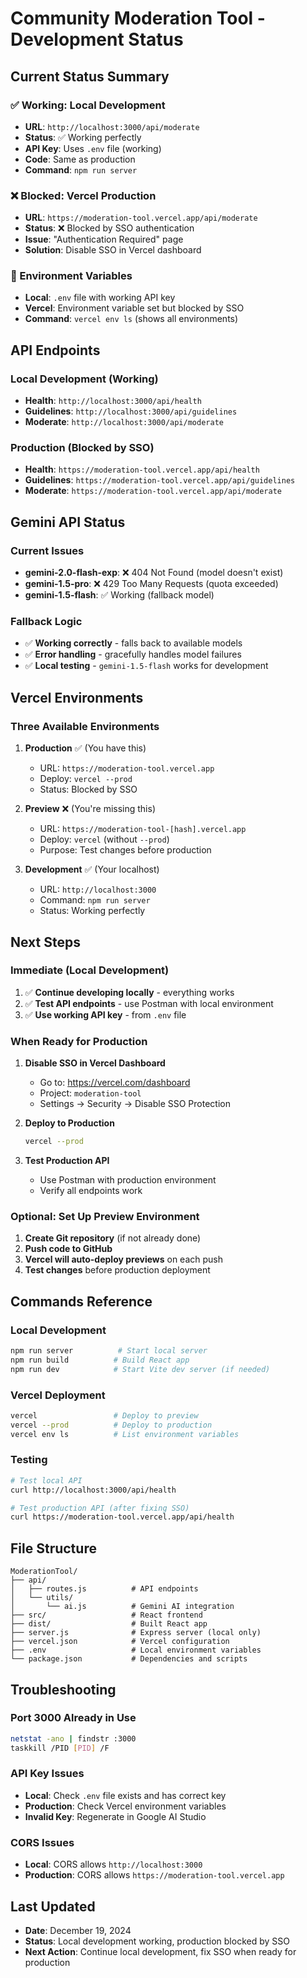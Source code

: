 # Community Moderation Tool - Development Status

## Current Status Summary

### ✅ Working: Local Development
- **URL**: `http://localhost:3000/api/moderate`
- **Status**: ✅ Working perfectly
- **API Key**: Uses `.env` file (working)
- **Code**: Same as production
- **Command**: `npm run server`

### ❌ Blocked: Vercel Production
- **URL**: `https://moderation-tool.vercel.app/api/moderate`
- **Status**: ❌ Blocked by SSO authentication
- **Issue**: "Authentication Required" page
- **Solution**: Disable SSO in Vercel dashboard

### 🔧 Environment Variables
- **Local**: `.env` file with working API key
- **Vercel**: Environment variable set but blocked by SSO
- **Command**: `vercel env ls` (shows all environments)

## API Endpoints

### Local Development (Working)
- **Health**: `http://localhost:3000/api/health`
- **Guidelines**: `http://localhost:3000/api/guidelines`
- **Moderate**: `http://localhost:3000/api/moderate`

### Production (Blocked by SSO)
- **Health**: `https://moderation-tool.vercel.app/api/health`
- **Guidelines**: `https://moderation-tool.vercel.app/api/guidelines`
- **Moderate**: `https://moderation-tool.vercel.app/api/moderate`

## Gemini API Status

### Current Issues
- **gemini-2.0-flash-exp**: ❌ 404 Not Found (model doesn't exist)
- **gemini-1.5-pro**: ❌ 429 Too Many Requests (quota exceeded)
- **gemini-1.5-flash**: ✅ Working (fallback model)

### Fallback Logic
- ✅ **Working correctly** - falls back to available models
- ✅ **Error handling** - gracefully handles model failures
- ✅ **Local testing** - `gemini-1.5-flash` works for development

## Vercel Environments

### Three Available Environments
1. **Production** ✅ (You have this)
   - URL: `https://moderation-tool.vercel.app`
   - Deploy: `vercel --prod`
   - Status: Blocked by SSO

2. **Preview** ❌ (You're missing this)
   - URL: `https://moderation-tool-[hash].vercel.app`
   - Deploy: `vercel` (without `--prod`)
   - Purpose: Test changes before production

3. **Development** ✅ (Your localhost)
   - URL: `http://localhost:3000`
   - Command: `npm run server`
   - Status: Working perfectly

## Next Steps

### Immediate (Local Development)
1. ✅ **Continue developing locally** - everything works
2. ✅ **Test API endpoints** - use Postman with local environment
3. ✅ **Use working API key** - from `.env` file

### When Ready for Production
1. **Disable SSO in Vercel Dashboard**
   - Go to: https://vercel.com/dashboard
   - Project: `moderation-tool`
   - Settings → Security → Disable SSO Protection

2. **Deploy to Production**
   ```bash
   vercel --prod
   ```

3. **Test Production API**
   - Use Postman with production environment
   - Verify all endpoints work

### Optional: Set Up Preview Environment
1. **Create Git repository** (if not already done)
2. **Push code to GitHub**
3. **Vercel will auto-deploy previews** on each push
4. **Test changes** before production deployment

## Commands Reference

### Local Development
```bash
npm run server          # Start local server
npm run build          # Build React app
npm run dev            # Start Vite dev server (if needed)
```

### Vercel Deployment
```bash
vercel                 # Deploy to preview
vercel --prod          # Deploy to production
vercel env ls          # List environment variables
```

### Testing
```bash
# Test local API
curl http://localhost:3000/api/health

# Test production API (after fixing SSO)
curl https://moderation-tool.vercel.app/api/health
```

## File Structure
```
ModerationTool/
├── api/
│   ├── routes.js          # API endpoints
│   └── utils/
│       └── ai.js          # Gemini AI integration
├── src/                   # React frontend
├── dist/                  # Built React app
├── server.js              # Express server (local only)
├── vercel.json            # Vercel configuration
├── .env                   # Local environment variables
└── package.json           # Dependencies and scripts
```

## Troubleshooting

### Port 3000 Already in Use
```bash
netstat -ano | findstr :3000
taskkill /PID [PID] /F
```

### API Key Issues
- **Local**: Check `.env` file exists and has correct key
- **Production**: Check Vercel environment variables
- **Invalid Key**: Regenerate in Google AI Studio

### CORS Issues
- **Local**: CORS allows `http://localhost:3000`
- **Production**: CORS allows `https://moderation-tool.vercel.app`

## Last Updated
- **Date**: December 19, 2024
- **Status**: Local development working, production blocked by SSO
- **Next Action**: Continue local development, fix SSO when ready for production 